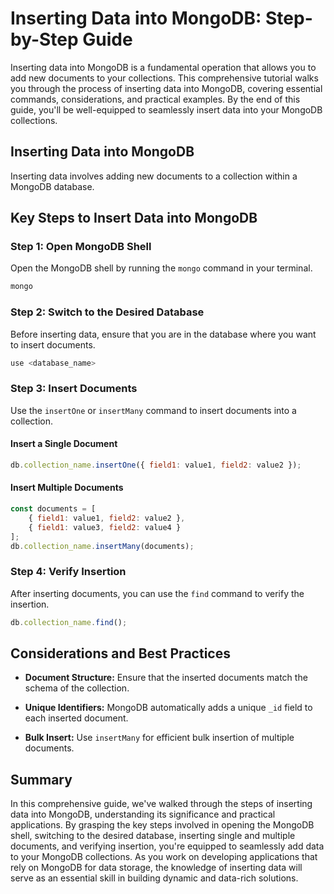 # Inserting Data into MongoDB: Step-by-Step Guide

Inserting data into MongoDB is a fundamental operation that allows you to add new documents to your collections. This comprehensive tutorial walks you through the process of inserting data into MongoDB, covering essential commands, considerations, and practical examples. By the end of this guide, you'll be well-equipped to seamlessly insert data into your MongoDB collections.

## Inserting Data into MongoDB

Inserting data involves adding new documents to a collection within a MongoDB database.

## Key Steps to Insert Data into MongoDB

### Step 1: Open MongoDB Shell

Open the MongoDB shell by running the `mongo` command in your terminal.

```bash
mongo
```

### Step 2: Switch to the Desired Database

Before inserting data, ensure that you are in the database where you want to insert documents.

```javascript
use <database_name>
```

### Step 3: Insert Documents

Use the `insertOne` or `insertMany` command to insert documents into a collection.

#### Insert a Single Document

```javascript
db.collection_name.insertOne({ field1: value1, field2: value2 });
```

#### Insert Multiple Documents

```javascript
const documents = [
    { field1: value1, field2: value2 },
    { field1: value3, field2: value4 }
];
db.collection_name.insertMany(documents);
```

### Step 4: Verify Insertion

After inserting documents, you can use the `find` command to verify the insertion.

```javascript
db.collection_name.find();
```

## Considerations and Best Practices

- **Document Structure:** Ensure that the inserted documents match the schema of the collection.

- **Unique Identifiers:** MongoDB automatically adds a unique `_id` field to each inserted document.

- **Bulk Insert:** Use `insertMany` for efficient bulk insertion of multiple documents.


## Summary

In this comprehensive guide, we've walked through the steps of inserting data into MongoDB, understanding its significance and practical applications. By grasping the key steps involved in opening the MongoDB shell, switching to the desired database, inserting single and multiple documents, and verifying insertion, you're equipped to seamlessly add data to your MongoDB collections. As you work on developing applications that rely on MongoDB for data storage, the knowledge of inserting data will serve as an essential skill in building dynamic and data-rich solutions.